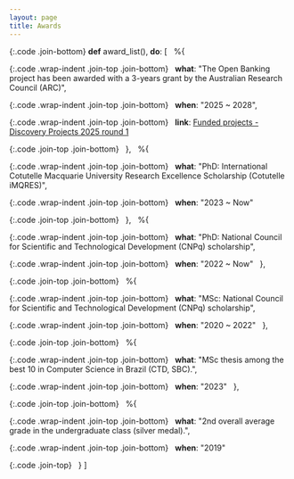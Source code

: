 ```yaml
---
layout: page
title: Awards
---
```


<style>
  .code {
    white-space: pre-wrap;
  }

  .code.wrap-indent {
    text-indent: -5rem;
    padding-left: 5rem;
  }

  .join-top {
    margin-top: 0;
  }

  .join-bottom {
    margin-bottom: 0;
  }
</style>

{:.code .join-bottom}
**def** award_list(), **do**: [
&nbsp;  %{

{:.code .wrap-indent .join-top .join-bottom}
&nbsp;    **what**: "The Open Banking project has been awarded with a 3-years grant by the Australian Research Council (ARC)",

{:.code .wrap-indent .join-top .join-bottom}
&nbsp;    **when**: "2025 ~ 2028",

{:.code .wrap-indent .join-top .join-bottom}
&nbsp;    **link**: [Funded projects - Discovery Projects 2025 round 1](https://rms.arc.gov.au/RMS/Report/Download/Report/1b0c8b2e-7bb0-4f2d-8f52-ad207cfbb41d/273)

{:.code .join-top .join-bottom}
&nbsp;  },
&nbsp;  %{

{:.code .wrap-indent .join-top .join-bottom}
&nbsp;    **what**: "PhD: International Cotutelle Macquarie University Research Excellence Scholarship (Cotutelle iMQRES)",

{:.code .wrap-indent .join-top .join-bottom}
&nbsp;    **when**: "2023 ~ Now"

{:.code .join-top .join-bottom}
&nbsp;  },
&nbsp;  %{

{:.code .wrap-indent .join-top .join-bottom}
&nbsp;    **what**: "PhD: National Council for Scientific and Technological Development (CNPq) scholarship",

{:.code .wrap-indent .join-top .join-bottom}
&nbsp;    **when**: "2022 ~ Now"
&nbsp;  },

{:.code .join-top .join-bottom}
&nbsp;  %{

{:.code .wrap-indent .join-top .join-bottom}
&nbsp;    **what**: "MSc: National Council for Scientific and Technological Development (CNPq) scholarship",

{:.code .wrap-indent .join-top .join-bottom}
&nbsp;    **when**: "2020 ~ 2022"
&nbsp;  },

{:.code .join-top .join-bottom}
&nbsp;  %{

{:.code .wrap-indent .join-top .join-bottom}
&nbsp;    **what**: "MSc thesis among the best 10 in Computer Science in Brazil (CTD, SBC).",

{:.code .wrap-indent .join-top .join-bottom}
&nbsp;    **when**: "2023"
&nbsp;  },

{:.code .join-top .join-bottom}
&nbsp;  %{

{:.code .wrap-indent .join-top .join-bottom}
&nbsp;    **what**: "2nd overall average grade in the undergraduate class (silver medal).",

{:.code .wrap-indent .join-top .join-bottom}
&nbsp;    **when**: "2019"

{:.code .join-top}
&nbsp;  }
]
